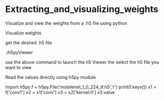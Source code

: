 # Extracting_and_visualizing_weights
Visualize and view the weights from a .h5 file using python

Visualize weights

get the desired .h5 file 

./h5pyViewer 

use the above command to launch the h5 Viewer the select the h5 file you want to view 

Read the values directly using h5py module

import h5py
f = h5py.File('mobilenet_1_0_224_tf.h5','r')
print(f.keys())
x1 = f['conv1']
x2 = x1['conv']
x3 = x2['kernel:0']
x3.value

